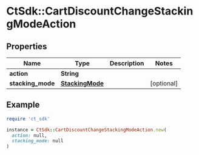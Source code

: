 # CtSdk::CartDiscountChangeStackingModeAction

## Properties

| Name | Type | Description | Notes |
| ---- | ---- | ----------- | ----- |
| **action** | **String** |  |  |
| **stacking_mode** | [**StackingMode**](StackingMode.md) |  | [optional] |

## Example

```ruby
require 'ct_sdk'

instance = CtSdk::CartDiscountChangeStackingModeAction.new(
  action: null,
  stacking_mode: null
)
```

